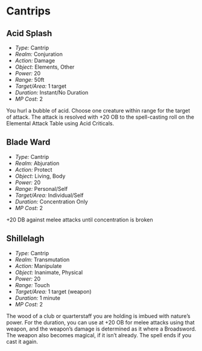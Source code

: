 # Cantrips


## Acid Splash

* *Type:* Cantrip
* *Realm:* Conjuration
* *Action:* Damage
* *Object:* Elements, Other
* *Power:* 20
* *Range:* 50ft
* *Target/Area:* 1 target
* *Duration:* Instant/No Duration
* *MP Cost:* 2

You hurl a bubble of acid.
Choose one creature within range for the target of attack.
The attack is resolved with +20 OB to the spell-casting roll on the Elemental Attack Table using Acid Criticals.


## Blade Ward

* *Type:* Cantrip
* *Realm:* Abjuration
* *Action:* Protect
* *Object:* Living, Body
* *Power:* 20
* *Range:* Personal/Self
* *Target/Area:* Individual/Self
* *Duration:* Concentration Only
* *MP Cost:* 2

+20 DB against melee attacks until concentration is broken


## Shillelagh

* *Type:* Cantrip
* *Realm:* Transmutation
* *Action:* Manipulate
* *Object:* Inanimate, Physical
* *Power:* 20
* *Range:* Touch
* *Target/Area:* 1 target (weapon)
* *Duration:* 1 minute
* *MP Cost:* 2

The wood of a club or quarterstaff you are holding is imbued with nature’s power.
For the duration, you can use at +20 OB for melee attacks using that weapon,
and the weapon’s damage is determined as it where a Broadsword.
The weapon also becomes magical, if it isn’t already.
The spell ends if you cast it again.

